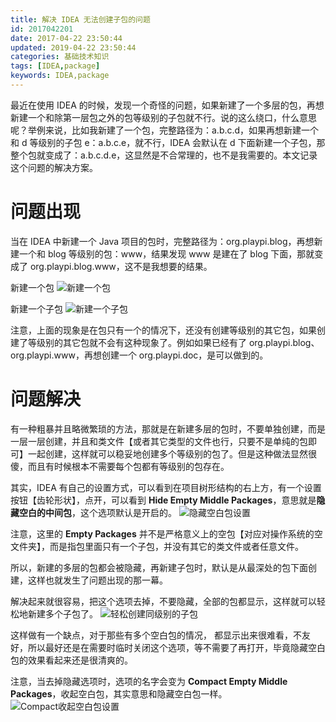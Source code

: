 ```yaml
---
title: 解决 IDEA 无法创建子包的问题
id: 2017042201
date: 2017-04-22 23:50:44
updated: 2019-04-22 23:50:44
categories: 基础技术知识
tags: [IDEA,package]
keywords: IDEA,package
---
```



最近在使用 IDEA 的时候，发现一个奇怪的问题，如果新建了一个多层的包，再想新建一个和除第一层包之外的包等级别的子包就不行。说的这么绕口，什么意思呢？举例来说，比如我新建了一个包，完整路径为：a.b.c.d，如果再想新建一个和 d 等级别的子包 e：a.b.c.e，就不行，IDEA 会默认在 d 下面新建一个子包，那整个包就变成了：a.b.c.d.e，这显然是不合常理的，也不是我需要的。本文记录这个问题的解决方案。


<!-- more -->


# 问题出现


当在 IDEA 中新建一个 Java 项目的包时，完整路径为：org.playpi.blog，再想新建一个和 blog 等级别的包：www，结果发现 www 是建在了 blog 下面，那就变成了 org.playpi.blog.www，这不是我想要的结果。

新建一个包
![新建一个包](https://ws1.sinaimg.cn/large/b7f2e3a3gy1g2czihdz8nj20c209wq32.jpg "新建一个包")

新建一个子包
![新建一个子包](https://ws1.sinaimg.cn/large/b7f2e3a3gy1g2czimvkzsj20cx09zwem.jpg "新建一个子包")

注意，上面的现象是在包只有一个的情况下，还没有创建等级别的其它包，如果创建了等级别的其它包就不会有这种现象了。例如如果已经有了 org.playpi.blog、org.playpi.www，再想创建一个 org.playpi.doc，是可以做到的。


# 问题解决


有一种粗暴并且略微繁琐的方法，那就是在新建多层的包时，不要单独创建，而是一层一层创建，并且和类文件【或者其它类型的文件也行，只要不是单纯的包即可】一起创建，这样就可以稳妥地创建多个等级别的包了。但是这种做法显然很傻，而且有时候根本不需要每个包都有等级别的包存在。

其实，IDEA 有自己的设置方式，可以看到在项目树形结构的右上方，有一个设置按钮【齿轮形状】，点开，可以看到 **Hide Empty Middle Packages**，意思就是**隐藏空白的中间包**，这个选项默认是开启的。
![隐藏空白包设置](https://ws1.sinaimg.cn/large/b7f2e3a3gy1g2cziytewrj20iz0in75p.jpg "隐藏空白包设置")

注意，这里的 **Empty Packages** 并不是严格意义上的空包【对应对操作系统的空文件夹】，而是指包里面只有一个子包，并没有其它的类文件或者任意文件。

所以，新建的多层的包都会被隐藏，再新建子包时，默认是从最深处的包下面创建，这样也就发生了问题出现的那一幕。

解决起来就很容易，把这个选项去掉，不要隐藏，全部的包都显示，这样就可以轻松地新建多个子包了。
![轻松创建同级别的子包](https://ws1.sinaimg.cn/large/b7f2e3a3gy1g2czj69uxcj20d70co74j.jpg "轻松创建同级别的子包")

这样做有一个缺点，对于那些有多个空白包的情况， 都显示出来很难看，不友好，所以最好还是在需要时临时关闭这个选项，等不需要了再打开，毕竟隐藏空白包的效果看起来还是很清爽的。

注意，当去掉隐藏选项时，选项的名字会变为 **Compact Empty Middle Packages**，收起空白包，其实意思和隐藏空白包一样。
![Compact收起空白包设置](https://ws1.sinaimg.cn/large/b7f2e3a3gy1g2czm384wyj20cw05v74b.jpg "Compact收起空白包设置")

